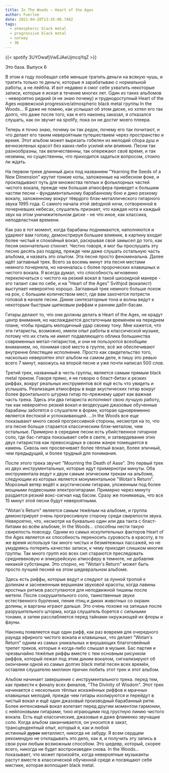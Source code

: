 ```yaml
---
title: In The Woods — Heart of the Ages
author: Fuerlee
date: 2021-04-20T13:45:06.746Z
tags:
  - atmospheric black metal
  - progressive black metal
  - norway
  - ЭБ
---
```

{{< spotify 3UYOwafjVwEJAeUjmcqYqZ >}}

Это база. Выпуск 6



В этом я году пообещал себе меньше тратить деньги на всякую чушь, и тратить только те деньги, которые я зарабатываю с нормальной работы, а не лейбла. И вот недавно я смог себе ухватить некоторые записи, которые я искал в течение многих лет. Один из таких альбомов - невероятно редкий (я не знаю почему) и труднодоступный Heart of the Ages норвежской progressive/atmospheric black metal группы In the Woods… Я даже не помню, как услышал об этом диске, но хотел его так долго, что даже после того, как я его наконец заказал, я отказался слушать, как он звучит на spotify, пока он не достиг моего плеера.

Теперь я точно знаю, почему он так редок, почему его так почитают, и что делает его таким невероятным путешествием через пространство и время. Этот альбом может вырезать гобелен из мелодий сбора душ и вечнозеленых красот без каких-либо усилий или влияния. Песни так разнообразны, так величественны, так опережают своё время, и так неземны, но существенны, что приходится задаться вопросом, стоило ли ждать.



На первом треке длинный диск под названием "Yearning the Seeds of a New Dimension" крутит тонкие ноты, заложенные на небесном фоне, и прокладывают путь для множества теплых и фольклорных частей чистого вокала, прежде чем большая атмосфера приведет к большим частям песни – фундаментальному барабанному бою и дико резкому вокалу, заложенному вокруг тёврдого блэк-металлического гитарного звука 1995 года. С самого начала этой звёздной ночи, сотворенной в почерневших небесах, слушатель признает, что каждая нота и каждый звук на этом уничижительном диске - не что иное, как классика, неподвластная времени.



Как раз в тот момент, когда барабаны поднимаются, наполняются и ударяют вам голову, демонстрируя большее влияние, в картину входит более чистый и спокойный вокал, раскрывая свой замысел до того, как песня окончательно стихнет. Честно говоря, я мог бы прослушать эту песню десять раз подряд, прежде чем даже слушать остальную часть альбома, и назвать это опытом. Эта песня просто феноменальна. Далее идёт заглавный трек. Всего за восемь минут эта песня местами немного почернела, но начиналась с более пророческих клавишных и чистого вокала. Я всегда думал, что способность мгновенно переключаться с чистого на резкий вокал в такой шизоидной манере - это талант сам по себе, и на "Heart of the Ages" Svithjod (вокалист) выступает невероятно хорошо. Заглавный трек немного больше похож на рок, с большим количеством мест, где вам захочется потрясти головой в начале песни. Дикие синтезаторные тона и волны ведут к некоторым быстрым щипковым риффам и ранним дабл-басам.



Гитары делают то, что они должны делать в Heart of the Ages, не крадут центр внимания, но наслаждаются достаточным временем на переднем плане, чтобы придать мелодичный удар своему тону. Мне кажется, что эти гитаристы, возможно, имели опыт работы в классической музыке, потому что их стиль не имеет подавляющего облика большинства современных метал-гитаристов, и они не пользуются всеобщим вниманием, но, понимая своё место в группе, всё же обеспечивают внутренне блестящее исполнение. Просто как свидетельство того, насколько невероятен этот альбом на самом деле, я пишу это ревью всего 7 минут, нахожусь на второй песне и уже почти написал 500 слов.



Третий трек, названный в честь группы, является самым прямым black metal треком. Говоря прямо, я не говорю о бласт-битах и резких риффах, вокруг реальных инструментов всё ещё есть что увидеть и услышать. Реализация атмосферы в виде акустических гитар вокруг более фронтального штурма гитар по-прежнему царит как важная часть трека. Здесь эти два гитариста исполняют свою лучшую работу, так как невероятно резкий вокал и вездесущие джазовые обученные барабаны заботятся о слушателе в форме, которая одновременно является ёестокой и успокаивающей. ...In the Woods все еще показывают много своей прогрессивной стороны, несмотря на то, что эта песня больше старается классическим блэк-металом, чем остальные. Примерно в середине песни есть убийственное гитарное соло, где бас-гитара показывает себя в свете, и затвердевание этих двух гитаристов как превосходных в своем жанре помещается в камень. Сквозь них просвечивает более тёплый вокал, более эпичный, чем предыдущий, и более трудный для понимания.



После этого трека звучит "Mourning the Death of Aase". Это первый трек из двух инструментальных, которые идут примернотри минуты. Оба инструментала ведут к двум самым эпическим трекам на альбоме, следующим из которых является монументальное "Wotan's Return". Морозный ветер ведёт к акустическим гитарам, уложенным под более мощными подвесными электрогитарами. Примерно через минуту раздается резкий вокс-сигнал над басом. Сразу же понимаешь, что все 15 минут этой песни будут невероятными.



"Wotan's Return" является самым тяжёлым на альбоме, и группа демонстрирует очень прогрессивную сторону среди свирепости звука. Невероятно, что, несмотря на буквально один или два такта с бласт-битами во всём альбоме, In the Woods… способны нести такую свирепость повсюду. Одним из самых искупительных факторов Heart of the Ages является их способность переносить суровость в красоту, в то же время используя так много чистых и безмятежных пассажей, но не умудряясь потерять качество записи, к чему приходят слишком многие группы. Так много групп изо всех сил стараются преследовать средневековую и эпикурейскую атмосферу в темноте, не добавляя никакой субстанции. Это спорно, но "Wotan's Return" может быть просто лучшей песней на этом шедевральном альбоме.



Здесь есть риффы, которые ведут и следуют за лунной тропой к долинам и заснеженным вершинам звуковой красоты, когда лавины яростных ритмов расступаются для неподвижной тишины после метели. После сокрушительного соло, таинственные звуки естественного бурления, пение птиц и диких животных со окраин долины, и варганы играют дальше. Это очень похоже на затишье после разрушительного шторма, когда слушатель борется с сильными тонами, а затем расслабляется перед тайнами окружающей их флоры и фауны.



Наконец появляется еще один рифф, как раз вовремя для очередного раунда эфирного чистого вокала и клавишных, что делает "Wotan's Return" одним из самых уникальных и внушающих благоговейный трепет треков, которые я когда-либо слышал в музыке. Бас партия и чрезвычайно тяжёлые риффы вместе с тем основным рисунком риффов, который лежал под этим диким вокалом, сигнализируют об окончании одной из самых долгих black metal песен всех времён, оставляя слушателю миллион причин любить этот трек и этот альбом.



Альбом начинает завершение с инструментального трека. перед тем, как привести к финалу всех финалов, "The Divinity of Wisdom". Этот трек начинается с нескольких тёплых искажённых риффов и мрачных клавишных мелодий, прежде чем гитары изолируются и перейдут в чистый вокал и ещё один джазовый производный барабанный ритм. Более интенсивный вокал взлетает перед другим моментом гармонии, с нейлоновыми гитарами, тихо играющими под грустную линию чистого вокала. Есть ещё классические, джазовые и даже фламенко звучащие соло. Когда альбом заканчивается, он уносится в закат, трансцендентный опыт, который я, как и любой истинный ~~дурак~~ металлист, никогда не забуду. Я всем сердцем рекомендую не откладывать это дело, как я, и получить эту запись в свои руки любым возможным способом. Это шедевр, который, скорее всего, никогда не будет воспроизведен снова. In the Woods… показывает, что может произойти, когда невероятные музыканты растут вместе в классической обученной среде и посвящают себя мистике, которая воплощает black metal.
